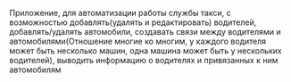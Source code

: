 Приложение, для автоматизации работы службы такси, с возможностью добавлять(удалять и редактировать) водителей, добавлять/удалять автомобили, создавать связи между водителями и автомобилями(Отношение многие ко многим, у каждого водителя может быть несколько машин, одна машина может быть у нескольких водителей), выводить информацию о водителях и привязанных к ним автомобилям